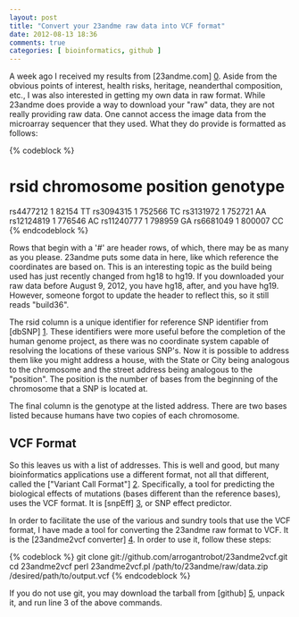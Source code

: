 ```yaml
---
layout: post
title: "Convert your 23andme raw data into VCF format"
date: 2012-08-13 18:36
comments: true
categories: [ bioinformatics, github ]
---
```


A week ago I received my results from [23andme.com] [0]. Aside from the obvious points of interest, health risks, heritage, neanderthal composition, etc., I was also interested in getting my own data in raw format. While 23andme does provide a way to download your "raw" data, they are not really providing raw data. One cannot access the image data from the microarray sequencer that they used. What they do provide is formatted as follows:

{% codeblock %}
# rsid  chromosome  position    genotype
rs4477212   1   82154   TT
rs3094315   1   752566  TC
rs3131972   1   752721  AA
rs12124819  1   776546  AC
rs11240777  1   798959  GA
rs6681049   1   800007  CC
{% endcodeblock %}

Rows that begin with a '#' are header rows, of which, there may be as many as you please. 23andme puts some data in here, like which reference the coordinates are based on. This is an interesting topic as the build being used has just recently changed from hg18 to hg19. If you downloaded your raw data before August 9, 2012, you have hg18, after, and you have hg19. However, someone forgot to update the header to reflect this, so it still reads "build36". 

The rsid column is a unique identifier for reference SNP identifier from [dbSNP] [1]. These identifiers were more useful before the completion of the human genome project, as there was no coordinate system capable of resolving the locations of these various SNP's. Now it is possible to address them like you might address a house, with the State or City being analogous to the chromosome and the street address being analogous to the "position". The position is the number of bases from the beginning of the chromosome that a SNP is located at. 

The final column is the genotype at the listed address. There are two bases listed because humans have two copies of each chromosome.

VCF Format
----------
So this leaves us with a list of addresses. This is well and good, but many bioinformatics applications use a different format, not all that different, called the ["Variant Call Format"] [2]. Specifically, a tool for predicting the biological effects of mutations (bases different than the reference bases), uses the VCF format. It is [snpEff] [3], or SNP effect predictor. 

In order to facilitate the use of the various and sundry tools that use the VCF format, I have made a tool for converting the 23andme raw format to VCF. It is the [23andme2vcf converter] [4]. In order to use it, follow these steps:

{% codeblock %}
git clone git://github.com/arrogantrobot/23andme2vcf.git
cd 23andme2vcf
perl 23andme2vcf.pl /path/to/23andme/raw/data.zip /desired/path/to/output.vcf
{% endcodeblock %}

If you do not use git, you may download the tarball from [github] [5], unpack it, and run line 3 of the above commands.

[0]: http://www.23andme.com "23andme.com"
[1]: http://www.ncbi.nlm.nih.gov/SNP/get_html.cgi?whichHtml=how_to_submit#REFSNP "dbSNP"
[2]: http://www.1000genomes.org/wiki/Analysis/Variant%20Call%20Format/vcf-variant-call-format-version-41 "VCF format"
[3]: http://snpeff.sourceforge.net/ "snpEff"
[4]: https://github.com/arrogantrobot/23andme2vcf "23andme2vcf converter"
[5]: https://github.com/arrogantrobot/23andme2vcf/tarball/master "23andme2vcf converter tarball"
